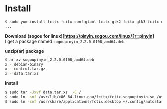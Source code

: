 # Install  
```bash
$ sudo yum install fcitx fcitx-configtool fcitx-gtk2 fcitx-gtk3 fcitx-qt4 fcitx-qt5 dpkg
...
```

__Download (sogou for linux)[https://pinyin.sogou.com/linux/?r=pinyin]__  
I get a package named `sogoupinyin_2.2.0.0108_amd64.deb`

__unzip(ar) package__    
```bash
$ ar xv sogoupinyin_2.2.0.0108_amd64.deb
x - debian-binary
x - control.tar.gz
x - data.tar.xz
```  

__install__  
```bash
$ sudo tar -Jxvf data.tar.xz  -C /
$ sudo ln -snf /usr/lib/x86_64-linux-gnu/fcitx/fcitx-sogoupinyin.so /usr/lib64/fcitx/
$ sudo ln -snf /usr/share/applications/fctix.desktop ~/.config/autostart/
```